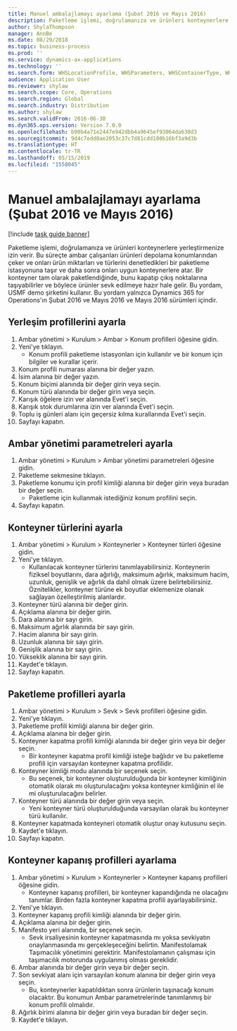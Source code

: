 ```yaml
---
title: Manuel ambalajlamayı ayarlama (Şubat 2016 ve Mayıs 2016)
description: Paketleme işlemi, doğrulamanıza ve ürünleri konteynerlere yerleştirmenize izin verir.
author: ShylaThompson
manager: AnnBe
ms.date: 08/29/2018
ms.topic: business-process
ms.prod: ''
ms.service: dynamics-ax-applications
ms.technology: ''
ms.search.form: WHSLocationProfile, WHSParameters, WHSContainerType, WHSPackProfile, WHSCloseContainerProfile, InventLocationIdLookup, UnitOfMeasureLookup
audience: Application User
ms.reviewer: shylaw
ms.search.scope: Core, Operations
ms.search.region: Global
ms.search.industry: Distribution
ms.author: shylaw
ms.search.validFrom: 2016-06-30
ms.dyn365.ops.version: Version 7.0.0
ms.openlocfilehash: b90b4a71e2447e942dbb4a9645ef93064da630d3
ms.sourcegitcommit: 9d4c7edd0ae2053c37c7d81cdd180b16bf3a9d3b
ms.translationtype: HT
ms.contentlocale: tr-TR
ms.lasthandoff: 05/15/2019
ms.locfileid: "1558045"
---
```

# <a name="set-up-manual-packing-february-2016--may-2016"></a>Manuel ambalajlamayı ayarlama (Şubat 2016 ve Mayıs 2016)

[!include [task guide banner](../../includes/task-guide-banner.md)]

Paketleme işlemi, doğrulamanıza ve ürünleri konteynerlere yerleştirmenize izin verir. Bu süreçte ambar çalışanları ürünleri depolama konumlarından çeker ve onları ürün miktarları ve türlerini denetledikleri bir paketleme istasyonuna taşır ve daha sonra onları uygun konteynerlere atar. Bir konteyner tam olarak paketlendiğinde, bunu kapatıp çıkış noktalarına taşıyabilirler ve böylece ürünler sevk edilmeye hazır hale gelir. Bu yordam, USMF demo şirketini kullanır. Bu yordam yalnızca Dynamics 365 for Operations'ın Şubat 2016 ve Mayıs 2016 ve Mayıs 2016 sürümleri içindir.


## <a name="set-up-location-profiles"></a>Yerleşim profillerini ayarla
1. Ambar yönetimi > Kurulum > Ambar > Konum profilleri öğesine gidin.
2. Yeni'ye tıklayın.
    * Konum profili paketleme istasyonları için kullanılır ve bir konum için bilgiler ve kurallar içerir.  
3. Konum profili numarası alanına bir değer yazın.
4. İsim alanına bir değer yazın.
5. Konum biçimi alanında bir değer girin veya seçin.
6. Konum türü alanında bir değer girin veya seçin.
7. Karışık öğelere izin ver alanında Evet'i seçin.
8. Karışık stok durumlarına izin ver alanında Evet'i seçin.
9. Toplu iş günleri alanı için geçersiz kılma kurallarında Evet'i seçin.
10. Sayfayı kapatın.

## <a name="set-up-warehouse-management-parameters"></a>Ambar yönetimi parametreleri ayarla 
1. Ambar yönetimi > Kurulum > Ambar yönetimi parametreleri öğesine gidin.
2. Paketleme sekmesine tıklayın.
3. Paketleme konumu için profil kimliği alanına bir değer girin veya buradan bir değer seçin.
    * Paketleme için kullanmak istediğiniz konum profilini seçin.  
4. Sayfayı kapatın.

## <a name="set-up-container-types"></a>Konteyner türlerini ayarla
1. Ambar yönetimi > Kurulum > Konteynerler > Konteyner türleri öğesine gidin.
2. Yeni'ye tıklayın.
    * Kullanılacak konteyner türlerini tanımlayabilirsiniz. Konteynerin fiziksel boyutlarını, dara ağırlığı, maksimum ağırlık, maksimum hacim, uzunluk, genişlik ve ağırlık da dahil olmak üzere belirtebilirsiniz.  Öznitelikler, konteyner türüne ek boyutlar eklemenize olanak sağlayan özelleştirilmiş alanlardır.     
3. Konteyner türü alanına bir değer girin.
4. Açıklama alanına bir değer girin.
5. Dara alanına bir sayı girin.
6. Maksimum ağırlık alanında bir sayı girin.
7. Hacim alanına bir sayı girin.
8. Uzunluk alanına bir sayı girin.
9. Genişlik alanına bir sayı girin.
10. Yükseklik alanına bir sayı girin.
11. Kaydet'e tıklayın.
12. Sayfayı kapatın.

## <a name="set-up-packing-profiles"></a>Paketleme profilleri ayarla
1. Ambar yönetimi > Kurulum > Sevk > Sevk profilleri öğesine gidin.
2. Yeni'ye tıklayın.
3. Paketleme profili kimliği alanına bir değer girin.
4. Açıklama alanına bir değer girin.
5. Konteyner kapatma profili kimliği alanında bir değer girin veya bir değer seçin.
    * Bir konteyner kapatma profil kimliği isteğe bağlıdır ve bu paketleme profili için varsayılan konteyner kapatma profilidir.  
6. Konteyner kimliği modu alanında bir seçenek seçin.
    * Bu seçenek, bir konteyner oluşturulduğunda bir konteyner kimliğinin otomatik olarak mı oluşturulacağını yoksa konteyner kimliğinin el ile mi oluşturulacağını belirler.  
7. Konteyner türü alanında bir değer girin veya seçin.
    * Yeni konteyner türü oluşturulduğunda varsayılan olarak bu konteyner türü kullanılır.  
8. Konteyner kapatmada konteyneri otomatik oluştur onay kutusunu seçin.
9. Kaydet'e tıklayın.
10. Sayfayı kapatın.

## <a name="set-up-container-closing-profiles"></a>Konteyner kapanış profilleri ayarlama
1. Ambar yönetimi > Kurulum > Konteynerler > Konteyner kapanış profilleri öğesine gidin.
    * Konteyner kapanış profilleri, bir konteyner kapandığında ne olacağını tanımlar. Birden fazla konteyner kapatma profili ayarlayabilirsiniz.       
2. Yeni'ye tıklayın.
3. Konteyner kapanış profili kimliği alanında bir değer girin.
4. Açıklama alanına bir değer girin.
5. Manifesto yeri alanında, bir seçenek seçin.
    * Sevk irsaliyesinin konteyner kapatmasında mı yoksa sevkiyatın onaylanmasında mı gerçekleşeceğini belirtin. Manifestolamak Taşımacılık yönetimini gerektirir. Manifestolamanın çalışması için taşımacılık motorunda uygulanmış olması gereklidir.  
6. Ambar alanında bir değer girin veya bir değer seçin.
7. Son sevkiyat alanı için varsayılan konum alanına bir değer girin veya seçin.
    * Bu, konteynerler kapatıldıktan sonra ürünlerin taşınacağı konum olacaktır. Bu konumun Ambar parametrelerinde tanımlanmış bir konum profili olmalıdır.  
8. Ağırlık birimi alanına bir değer girin veya buradan bir değer seçin.
9. Kaydet'e tıklayın.

